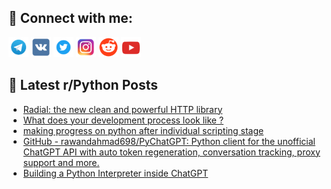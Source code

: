 ## 🔎 Connect with me:
[<img src="https://github.com/bullbesh/bullbesh/blob/main/images/Telegram.png" width="32" height="32" />](https://t.me/bullbesh)
[<img src="https://github.com/bullbesh/bullbesh/blob/main/images/VK.png" width="32" height="32" />](https://vk.com/bullbesh)
[<img src="https://github.com/bullbesh/bullbesh/blob/main/images/Twitter.png" width="32" height="32" />](https://twitter.com/bullbesh1)
[<img src="https://github.com/bullbesh/bullbesh/blob/main/images/Instagram.png" width="32" height="32" />](https://www.instagram.com/bullbesh)
[<img src="https://github.com/bullbesh/bullbesh/blob/main/images/Reddit.png" width="32" height="32" />](https://www.reddit.com/user/bullbesh)
[<img src="https://github.com/bullbesh/bullbesh/blob/main/images/YouTube.png" width="32" height="32" />](https://www.youtube.com/channel/UCtfjRs6uzgq5mfm8S06WTcg)

## 📕 Latest r/Python Posts
<!-- BLOG-POST-LIST:START -->
- [Radial: the new clean and powerful HTTP library](https://www.reddit.com/r/Python/comments/zhue9w/radial_the_new_clean_and_powerful_http_library/)
- [What does your development process look like ?](https://www.reddit.com/r/Python/comments/zhtc2b/what_does_your_development_process_look_like/)
- [making progress on python after individual scripting stage](https://www.reddit.com/r/Python/comments/zhrtuc/making_progress_on_python_after_individual/)
- [GitHub - rawandahmad698/PyChatGPT: Python client for the unofficial ChatGPT API with auto token regeneration, conversation tracking, proxy support and more.](https://www.reddit.com/r/Python/comments/zhpzoa/github_rawandahmad698pychatgpt_python_client_for/)
- [Building a Python Interpreter inside ChatGPT](https://www.reddit.com/r/Python/comments/zhpk5o/building_a_python_interpreter_inside_chatgpt/)
<!-- BLOG-POST-LIST:END -->

